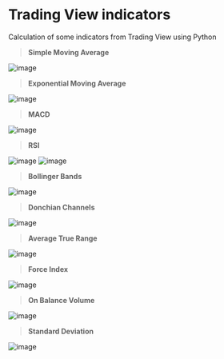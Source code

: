 # Trading View indicators

Calculation of some indicators from Trading View using Python

>**Simple Moving Average** 

![image](https://user-images.githubusercontent.com/27702980/167388479-f11589c1-9549-4002-bf79-3c7f37aca734.png)

>**Exponential Moving Average**

![image](https://user-images.githubusercontent.com/27702980/167388766-92ccae4e-ab38-4229-a38c-90bfff2f0652.png)

>**MACD**

![image](https://user-images.githubusercontent.com/27702980/167389430-15700011-296f-4e8d-80ed-a2b27d355bfb.png)

>**RSI**

![image](https://user-images.githubusercontent.com/27702980/167389561-e4f26c85-77b8-4081-968e-2f561c6d893c.png)
![image](https://user-images.githubusercontent.com/27702980/167389580-ed2a2fc3-8a25-436d-9d62-7b8664a68c80.png)

>**Bollinger Bands**

![image](https://user-images.githubusercontent.com/27702980/167389783-ba7196ef-fd1c-495e-ad16-49de5cba8265.png)

>**Donchian Channels**

![image](https://user-images.githubusercontent.com/27702980/167389926-60f25fb6-5b1e-4ff6-85f7-2646f703e5c6.png)

>**Average True Range**

![image](https://user-images.githubusercontent.com/27702980/167390036-79083892-da5d-44f9-bd36-7cfd82a1bad6.png)

>**Force Index**

![image](https://user-images.githubusercontent.com/27702980/167390135-4dba143c-b6a2-4920-9a8c-08b2e07a2304.png)

>**On Balance Volume**

![image](https://user-images.githubusercontent.com/27702980/167390276-75521777-9336-430b-b7c5-01a1d9212f6c.png)

>**Standard Deviation**

![image](https://user-images.githubusercontent.com/27702980/167390966-733c6173-9caa-4566-8142-b4e5570c1d3e.png)





